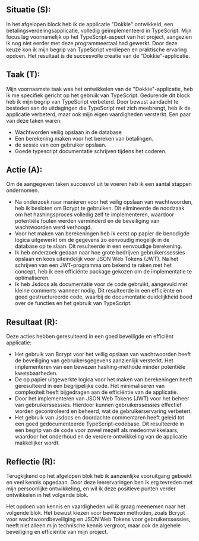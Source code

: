 ## Situatie (S):

In het afgelopen block heb ik de applicatie "Dokkie" ontwikkeld, een betalingsverdelingsapplicatie, volledig geïmplementeerd in TypeScript. Mijn focus lag voornamelijk op het TypeScript-aspect van het project, aangezien ik nog niet eerder met deze programmeertaal had gewerkt. Door deze keuze kon ik mijn begrip van TypeScript verdiepen en praktische ervaring opdoen. Het resultaat is de succesvolle creatie van de "Dokkie"-applicatie. 

## Taak (T):

Mijn voornaamste taak was het ontwikkelen van de "Dokkie"-applicatie, heb ik me specifiek gericht op het gebruik van TypeScript. Gedurende dit block heb ik mijn begrip van TypeScript verbeterd. Door bewust aandacht te besteden aan de uitdagingen die TypeScript met zich meebrengt, heb ik de applicatie verbeterd, maar ook mijn eigen vaardigheden versterkt.
Een paar van deze taken waren:
* Wachtworden veilig opslaan in de database
* Een berekening maken voor het bereken van betalingen.
* de sessie van een gebruiker opslaan.
* Goede typescript documentatie schrijven tijdens het coderen.


## Actie (A):
Om de aangegeven taken succesvol uit te voeren heb ik een aantal stappen ondernomen.

* Na onderzoek naar manieren voor het veilig opslaan van wachtwoorden, heb ik besloten om Bcrypt te gebruiken. Dit elimineerde de noodzaak om het hashingsproces volledig zelf te implementeren, waardoor potentiële fouten werden verminderd en de beveiliging van wachtwoorden werd verhoogd.
* Voor het maken van berekeningen heb ik eerst op papier de benodigde logica uitgewerkt om de gegevens zo eenvoudig mogelijk in de database op te slaan. Dit resulteerde in een eenvoudige berekening.
* Ik heb onderzoek gedaan naar hoe grote bedrijven gebruikerssessies opslaan en koos uiteindelijk voor JSON Web Tokens (JWT). Na het schrijven van een JWT-programma om bekend te raken met het concept, heb ik een efficiënte package gekozen om de implementatie te optimaliseren.
* Ik heb Jsdocs als documentatie voor de code gebruikt, aangevuld met kleine comments wanneer nodig. Dit resulteerde in een efficiënte en goed gestructureerde code, waarbij de documentatie duidelijkheid bood over de functies en het gebruik van TypeScript.

## Resultaat (R):

Deze acties hebben geresulteerd in een goed beveiligde en efficiënt applicatie:

* Het gebruik van Bcrypt voor het veilig opslaan van wachtwoorden heeft de beveiliging van gebruikersgegevens aanzienlijk versterkt. Het implementeren van een bewezen hashing-methode minder potentiële kwetsbaarheden.
* De op papier uitgewerkte logica voor het maken van berekeningen heeft geresulteerd in een begrijpelijke code. Het minimaliseren van complexiteit heeft bijgedragen aan de efficiëntie van de applicatie.
* Door het implementeren van JSON Web Tokens (JWT) voor het beheer van gebruikerssessies. Hierdoor kunnen gebruikerssessies effectief worden gecontroleerd en beheerd, wat de gebruikerservaring verbetert.
* Het gebruik van Jsdocs en doordachte commentaren heeft geleid tot een goed gedocumenteerde TypeScript-codebase. Dit resulteerde in een begrip van de code voor zowel mezelf als medeontwikkelaars, waardoor het onderhoud en de verdere ontwikkeling van de applicatie makkelijker wordt.

## Reflectie (R):

Terugkijkend op het afgelopen blok heb ik aanzienlijke vooruitgang geboekt en veel kennis opgedaan. Door deze leerervaringen ben ik erg tevreden met mijn persoonlijke ontwikkeling, en wil ik deze positieve punten verder ontwikkelen in het volgende blok.

Het opdoen van kennis en vaardigheden wil ik graag meenemen naar het volgende blok. Het bewust kiezen voor bewezen methoden, zoals Bcrypt voor wachtwoordbeveiliging en JSON Web Tokens voor gebruikerssessies, heeft niet alleen mijn technische kennis vergroot, maar ook de algehele beveiliging en efficiëntie van mijn project.
